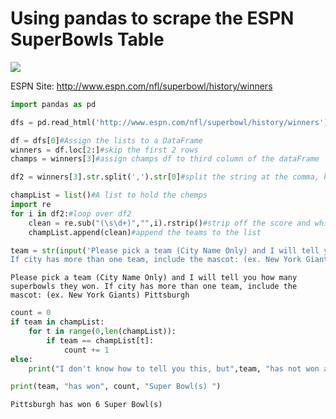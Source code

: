 #    Using pandas to scrape the ESPN SuperBowls Table

![](https://www.logopik.com/wp-content/uploads/edd/2018/06/Super-Bowl-50-logo-vector-free.png)

ESPN Site: http://www.espn.com/nfl/superbowl/history/winners


```python
import pandas as pd
```


```python
dfs = pd.read_html('http://www.espn.com/nfl/superbowl/history/winners')#reads into a list of dataFrames
```


```python
df = dfs[0]#Assign the lists to a DataFrame
winners = df.loc[2:]#skip the first 2 rows
champs = winners[3]#assign champs df to third column of the dataFrame
```


```python
df2 = winners[3].str.split(',').str[0]#split the string at the comma, keeping the left side of the string (winners + score)
```


```python
champList = list()#A list to hold the chemps
import re
for i in df2:#loop over df2
    clean = re.sub("(\s\d+)","",i).rstrip()#strip off the score and white spaces on the right
    champList.append(clean)#append the teams to the list
```


```python
team = str(input('Please pick a team (City Name Only) and I will tell you how many superbowls they won. \
If city has more than one team, include the mascot: (ex. New York Giants) '))#get team city
```

    Please pick a team (City Name Only) and I will tell you how many superbowls they won. If city has more than one team, include the mascot: (ex. New York Giants) Pittsburgh
    


```python
count = 0
if team in champList:
    for t in range(0,len(champList)):
        if team == champList[t]:
            count += 1
else:
    print("I don't know how to tell you this, but",team, "has not won any Super Bowls. Maybe next year?")
```


```python
print(team, "has won", count, "Super Bowl(s) ")
```

    Pittsburgh has won 6 Super Bowl(s) 
    


```python

```
